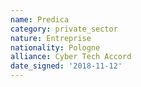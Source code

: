 ```yaml
---
name: Predica
category: private_sector
nature: Entreprise
nationality: Pologne
alliance: Cyber Tech Accord
date_signed: '2018-11-12'
---
```

    